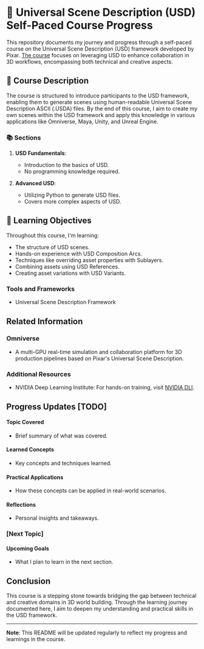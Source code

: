 # 🌟 Universal Scene Description (USD) Self-Paced Course Progress

This repository documents my journey and progress through a self-paced course on the Universal Scene Description (USD) framework developed by Pixar. 
[The course](https://learn.next.courses.nvidia.com/courses/course-v1:DLI+S-FX-02+V1/course/#block-v1:DLI+S-FX-02+V1+type@chapter+block@258ba24018854cbfb9f7ff5e04b7d6f8) focuses on leveraging USD to enhance collaboration in 3D workflows, encompassing both technical and creative aspects.

## 📖 Course Description

The course is structured to introduce participants to the USD framework, enabling them to generate scenes using human-readable Universal Scene Description ASCII (.USDA) files. 
By the end of this course, I aim to create my own scenes within the USD framework and apply this knowledge in various applications like Omniverse, Maya, Unity, and Unreal Engine.

### 📚 Sections

1. **USD Fundamentals**: 
    - Introduction to the basics of USD.
    - No programming knowledge required.

2. **Advanced USD**: 
    - Utilizing Python to generate USD files.
    - Covers more complex aspects of USD.

## 🎯 Learning Objectives

Throughout this course, I'm learning:

- The structure of USD scenes.
- Hands-on experience with USD Composition Arcs.
- Techniques like overriding asset properties with Sublayers.
- Combining assets using USD References.
- Creating asset variations with USD Variants.


### Tools and Frameworks

- Universal Scene Description Framework

## Related Information

### Omniverse

- A multi-GPU real-time simulation and collaboration platform for 3D production pipelines based on Pixar's Universal Scene Description.

### Additional Resources

- NVIDIA Deep Learning Institute: For hands-on training, visit [NVIDIA DLI](www.nvidia.com/dli).

## Progress Updates [TODO]

#### Topic Covered

- Brief summary of what was covered.

#### Learned Concepts

- Key concepts and techniques learned.

#### Practical Applications

- How these concepts can be applied in real-world scenarios.

#### Reflections

- Personal insights and takeaways.

### [Next Topic]

#### Upcoming Goals

- What I plan to learn in the next section.

## Conclusion

This course is a stepping stone towards bridging the gap between technical and creative domains in 3D world building. Through the learning journey documented here, I aim to deepen my understanding and practical skills in the USD framework.

---
**Note**: This README will be updated regularly to reflect my progress and learnings in the course.
